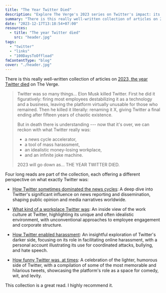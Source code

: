 ```yaml
---
title: "The Year Twitter Died"
description: "Explore The Verge's 2023 series on Twitter's impact: its news dominance, unique work culture, role in harassment, and humorous legacy."
summary: "There is this really well-written collection of articles on 2023, the year Twitter died on The Verge."
date: "2023-12-17T13:18:54+07:00"
resources:
  - title: "The year Twitter died"
    src: "header.jpg"
tags:
  - "twitter"
  - "links"
  - "100DaysToOffload"
fmContentType: "blog"
cover: "./header.jpg"
---
```


There is this really well-written collection of articles on [2023, the year Twitter died](https://www.theverge.com/c/23972308/twitter-x-death-tweets-history-elon-musk) on The Verge.

> Twitter was so many things… Elon Musk killed Twitter. First he did it figuratively: firing most employees destabilizing it as a technology and a business, leaving the platform virtually unusable for those who remained. Then he killed it literally: renaming it X, giving Twitter a final ending after fifteen years of chaotic existence.
>
> But in death there is understanding --- now that it's over, we can reckon with what Twitter really was:
>
> * a news cycle accelerator,
> * a tool of mass harassment,
> * an idealistic money-losing workplace,
> * and an infinite joke machine.
>
> 2023 will go down as… THE YEAR TWITTER DIED.

Four long reads are part of the collection, each offering a different perspective on what exactly Twitter was:

* [How Twitter sometimes dominated the news cycles](https://www.theverge.com/c/features/23993135/twitter-breaking-news-history): A deep dive into Twitter's significant influence on news reporting and dissemination, shaping public opinion and media narratives worldwide.

* [What kind of a workplace Twitter was](https://www.theverge.com/c/features/23997510/twitter-jack-dorsey-workplace-extremely-softcore): An inside view of the work culture at Twitter, highlighting its unique and often idealistic environment, with unconventional approaches to employee engagement and corporate structure.

* [How Twitter enabled harassment](https://www.theverge.com/c/features/23997516/harassment-twitter-sarah-jeong-canceled-social-change): An insightful exploration of Twitter's darker side, focusing on its role in facilitating online harassment, with a personal account illustrating its use for coordinated attacks, bullying, and hate speech.

* [How funny Twitter was, at times](https://www.theverge.com/c/features/23928461/best-tweets-archive-twitter-x-funny): A celebration of the lighter, humorous side of Twitter, with a compilation of some of the most memorable and hilarious tweets, showcasing the platform's role as a space for comedy, wit, and levity.

This collection is a great read. I highly recommend it.
